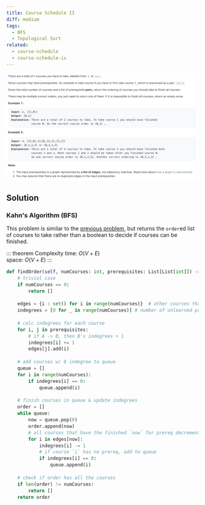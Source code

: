 ```yaml
---
title: Course Schedule II
diff: medium
tags:
  - BFS
  - Topological Sort
related:
  - course-schedule
  - course-schedule-iv
---
```


<img class="medium-zoom" src="/algo/course-schedule-ii.png" alt="https://leetcode.com/problems/course-schedule-ii">

## Solution

### Kahn's Algorithm (BFS)

This problem is similar to the [previous problem](course-schedule), but returns the `order`ed list of courses to take rather than a boolean to decide if courses can be finished.

::: theorem Complexity
time: $O(V + E)$  
space: $O(V + E)$
:::

```py
def findOrder(self, numCourses: int, prerequisites: List[List[int]]) -> List[int]:
    # trivial case
    if numCourses == 0:
        return []

    edges = {i : set() for i in range(numCourses)}  # other courses that depend on course i
    indegrees = [0 for _ in range(numCourses)] # number of unlearned prereqs

    # calc indegrees for each course
    for i, j in prerequisites:
        # if A -> B, then B's indegrees + 1
        indegrees[i] += 1
        edges[j].add(i)

    # add courses w/ 0 indegree to queue
    queue = []
    for i in range(numCourses):
        if indegrees[i] == 0:
            queue.append(i)

    # finish courses in queue & update indegrees
    order = []
    while queue:
        now = queue.pop(0)
        order.append(now)
        # all courses that have the finished `now` for prereq decrement indegrees by 1
        for i in edges[now]:
            indegrees[i] -= 1
            # if course `i` has no prereq, add to queue
            if indegrees[i] == 0:
                queue.append(i)

    # check if order has all the courses
    if len(order) != numCourses:
        return []
    return order
```
